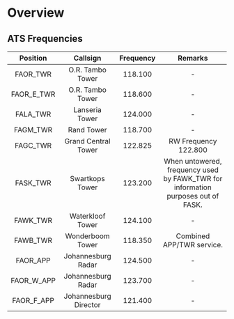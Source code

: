 # Overview

## ATS Frequencies

| Position    | Callsign              | Frequency | Remarks             |
| :---------: | :---------: | :---------: | :---------: |
| FAOR_TWR    | O.R. Tambo Tower    | 118.100   | -                   |
| FAOR_E_TWR  | O.R. Tambo Tower    | 118.600   | - |
| FALA_TWR | Lanseria Tower | 124.000 | - |
| FAGM_TWR | Rand Tower | 118.700 | - |
| FAGC_TWR | Grand Central Tower | 122.825 | RW Frequency 122.800 |
| FASK_TWR | Swartkops Tower | 123.200 | When untowered, frequency used by FAWK_TWR for information purposes out of FASK. |
| FAWK_TWR | Waterkloof Tower | 124.100 | - |
| FAWB_TWR | Wonderboom Tower | 118.350 | Combined APP/TWR service. |
| FAOR_APP    | Johannesburg Radar  | 124.500   | -                   |
| FAOR_W_APP    | Johannesburg Radar  | 123.700   | -                   |
| FAOR_F_APP  | Johannesburg Director | 121.400   | -                   |